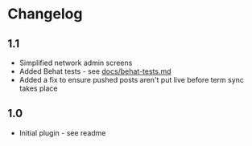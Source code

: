 # Changelog

## 1.1

* Simplified network admin screens
* Added Behat tests - see [docs/behat-tests.md](docs/behat-tests.md)
* Added a fix to ensure pushed posts aren't put live before term sync takes place

## 1.0

* Initial plugin - see readme